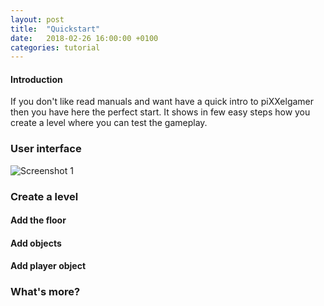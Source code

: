 ```yaml
---
layout: post
title:  "Quickstart"
date:   2018-02-26 16:00:00 +0100
categories: tutorial
---
```


#### Introduction

If you don't like read manuals and want have a quick intro to piXXelgamer then you have here the perfect start.
It shows in few easy steps how you create a level where you can test the gameplay.

### User interface

![Screenshot 1]({{"/images/userinterface.png"}})

### Create a level

#### Add the floor

#### Add objects


#### Add player object


### What's more?
